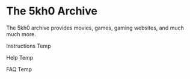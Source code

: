 # The 5kh0 Archive
The 5kh0 archive provides movies, games, gaming websites, and much much more.

Instructions Temp

Help Temp

FAQ Temp
